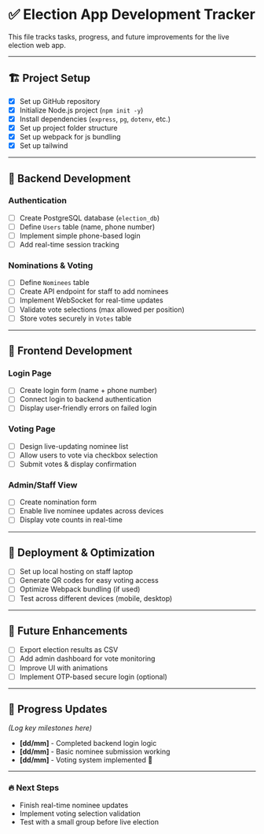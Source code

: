 # ✅ Election App Development Tracker

This file tracks tasks, progress, and future improvements for the live election web app.

---

## 🏗️ **Project Setup**
- [x] Set up GitHub repository  
- [X] Initialize Node.js project (`npm init -y`)  
- [X] Install dependencies (`express`, `pg`, `dotenv`, etc.)  
- [X] Set up project folder structure  
- [X] Set up webpack for js bundling 
- [X] Set up tailwind

---

## 🔧 **Backend Development**
### **Authentication**
- [ ] Create PostgreSQL database (`election_db`)  
- [ ] Define `Users` table (name, phone number)  
- [ ] Implement simple phone-based login  
- [ ] Add real-time session tracking  

### **Nominations & Voting**
- [ ] Define `Nominees` table  
- [ ] Create API endpoint for staff to add nominees  
- [ ] Implement WebSocket for real-time updates  
- [ ] Validate vote selections (max allowed per position)  
- [ ] Store votes securely in `Votes` table  

---

## 🎨 **Frontend Development**
### **Login Page**
- [ ] Create login form (name + phone number)  
- [ ] Connect login to backend authentication  
- [ ] Display user-friendly errors on failed login  

### **Voting Page**
- [ ] Design live-updating nominee list  
- [ ] Allow users to vote via checkbox selection  
- [ ] Submit votes & display confirmation  

### **Admin/Staff View**
- [ ] Create nomination form  
- [ ] Enable live nominee updates across devices  
- [ ] Display vote counts in real-time  

---

## 🚀 **Deployment & Optimization**
- [ ] Set up local hosting on staff laptop  
- [ ] Generate QR codes for easy voting access  
- [ ] Optimize Webpack bundling (if used)  
- [ ] Test across different devices (mobile, desktop)  

---

## 🔮 **Future Enhancements**
- [ ] Export election results as CSV  
- [ ] Add admin dashboard for vote monitoring  
- [ ] Improve UI with animations  
- [ ] Implement OTP-based secure login (optional)  

---

## 📅 **Progress Updates**
_(Log key milestones here)_
- **[dd/mm]** - Completed backend login logic  
- **[dd/mm]** - Basic nominee submission working  
- **[dd/mm]** - Voting system implemented 🎉  

---

### 🔥 **Next Steps**
- Finish real-time nominee updates  
- Implement voting selection validation  
- Test with a small group before live election  

